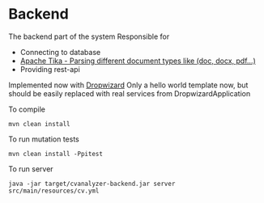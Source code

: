 # Backend

The backend part of the system
Responsible for 

* Connecting to database
* [Apache Tika - Parsing different document types like (doc, docx, pdf...)](https://tika.apache.org/1.8/examples.html)
* Providing rest-api

Implemented now with [Dropwizard](http://www.dropwizard.io/)
Only a hello world template now, but should be easily replaced with real services from DropwizardApplication

To compile
```
mvn clean install
```

To run mutation tests
```
mvn clean install -Ppitest
```

To run server
```
java -jar target/cvanalyzer-backend.jar server src/main/resources/cv.yml
```